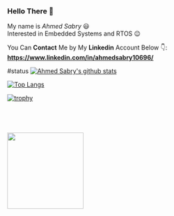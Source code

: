 ### Hello There 👋

My name is *Ahmed Sabry* :smiley: <br>
Interested in Embedded Systems and RTOS :wink: <br>

You Can **Contact** Me by My **Linkedin** Account Below 👇: <br>
**https://www.linkedin.com/in/ahmedsabry10696/**

#status
[![Ahmed Sabry's github stats](https://github-readme-stats.vercel.app/api?username=AhmedSabry10696)](https://github.com/anuraghazra/github-readme-stats)

[![Top Langs](https://github-readme-stats.vercel.app/api/top-langs/?username=AhmedSabry10696&layout=compact)](https://github.com/anuraghazra/github-readme-stats)

[![trophy](https://github-profile-trophy.vercel.app/?username=AhmedSabry10696)](https://github.com/AhmedSabry10696/github-profile-trophy)

<br>
<div align="left" style="margin: 40px 0">
    <a href="https://github.com/antonkomarev/github-profile-views-counter">
        <img width="175px" src="https://komarev.com/ghpvc/?username=AhmedSabry10696&color=DE002D">
    </a>
</div>


